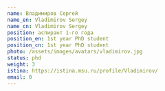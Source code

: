```yaml
---
name: Владимиров Сергей
name_en: Vladimirov Sergey
name_cn: Vladimirov Sergey
position: аспирант 1-го года
position_en: 1st year PhD student
position_cn: 1st year PhD student
photo: /assets/images/avatars/vladimirov.jpg
status: phd
weight: 3
istina: https://istina.msu.ru/profile/Vladimirov/
email: 0
---
```

